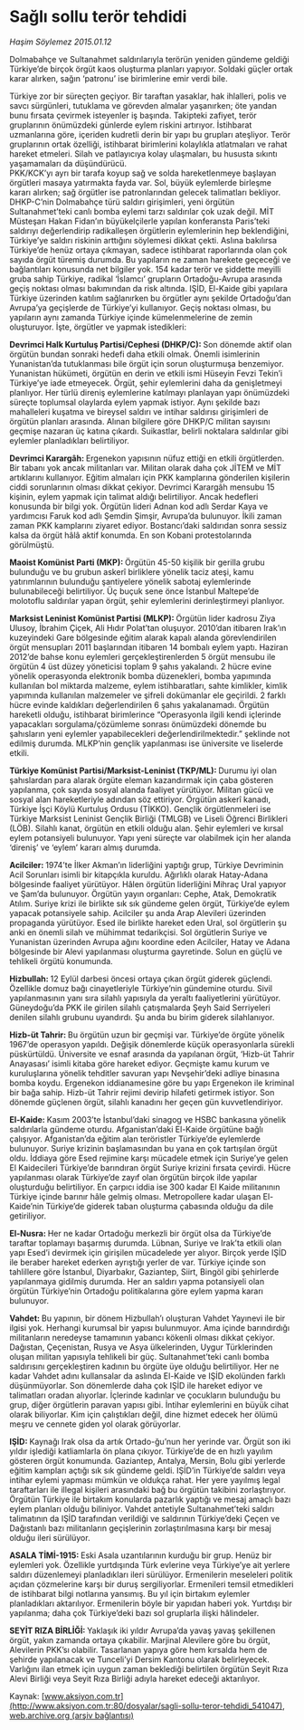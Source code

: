 # Sağlı sollu terör tehdidi

*Haşim Söylemez 2015.01.12*

<div class="pNewsDetailMainContent" itemprop="articleBody">
 <p>
  Dolmabahçe ve Sultanahmet saldırılarıyla terörün yeniden gündeme geldiği Türkiye’de birçok örgüt kaos oluşturma planları yapıyor. Soldaki güçler ortak karar alırken, sağın ‘patronu’ ise birimlerine emir verdi bile.
 </p>
 <p>
  Türkiye zor bir süreçten geçiyor. Bir taraftan yasaklar, hak ihlalleri, polis ve savcı sürgünleri, tutuklama ve görevden almalar yaşanırken; öte yandan bunu fırsata çevirmek isteyenler iş başında. Takipteki zafiyet, terör gruplarının önümüzdeki günlerde eylem riskini artırıyor. İstihbarat uzmanlarına göre, içeriden kudretli derin bir yapı bu grupları ateşliyor. Terör gruplarının ortak özelliği, istihbarat birimlerini kolaylıkla atlatmaları ve rahat hareket etmeleri. Silah ve patlayıcıya kolay ulaşmaları, bu hususta sıkıntı yaşamamaları da düşündürücü.
  <br/>
  PKK/KCK’yı ayrı bir tarafa koyup sağ ve solda hareketlenmeye başlayan örgütleri masaya yatırmakta fayda var. Sol, büyük eylemlerde birleşme kararı alırken; sağ örgütler ise patronlarından gelecek talimatları bekliyor. DHKP-C’nin Dolmabahçe türü saldırı girişimleri, yeni örgütün Sultanahmet’teki canlı bomba eylemi tarzı saldırılar çok uzak değil. MİT Müsteşarı Hakan Fidan’ın büyükelçilerle yapılan konferansta Paris’teki saldırıyı değerlendirip radikalleşen örgütlerin eylemlerinin hep beklendiğini, Türkiye’ye saldırı riskinin arttığını söylemesi dikkat çekti. Aslına bakılırsa Türkiye’de henüz ortaya çıkmayan, sadece istihbarat raporlarında olan çok sayıda örgüt türemiş durumda. Bu yapıların ne zaman harekete geçeceği ve bağlantıları konusunda net bilgiler yok. 154 kadar terör ve şiddette meyilli gruba sahip Türkiye, radikal ‘İslamcı’ grupların Ortadoğu-Avrupa arasında geçiş noktası olması bakımından da risk altında. IŞİD, El-Kaide gibi yapılara Türkiye üzerinden katılım sağlanırken bu örgütler aynı şekilde Ortadoğu’dan Avrupa’ya geçişlerde de Türkiye’yi kullanıyor. Geçiş noktası olması, bu yapıların aynı zamanda Türkiye içinde kümelenmelerine de zemin oluşturuyor. İşte, örgütler ve yapmak istedikleri:
 </p>
 <p>
  <span>
   <strong>
    Devrimci Halk Kurtuluş Partisi/Cephesi (DHKP/C):
   </strong>
  </span>
  Son dönemde aktif olan örgütün bundan sonraki hedefi daha etkili olmak. Önemli isimlerinin Yunanistan’da tutuklanması bile örgüt için sorun oluşturmuşa benzemiyor. Yunanistan hükümeti, örgütün en derin ve etkili ismi Hüseyin Fevzi Tekin’i Türkiye’ye iade etmeyecek. Örgüt, şehir eylemlerini daha da genişletmeyi planlıyor. Her türlü direniş eylemlerine katılmayı planlayan yapı önümüzdeki süreçte toplumsal olaylarda eylem yapmak istiyor. Aynı şekilde bazı mahalleleri kuşatma ve bireysel saldırı ve intihar saldırısı girişimleri de örgütün planları arasında. Alınan bilgilere göre DHKP/C militan sayısını geçmişe nazaran üç katına çıkardı. Suikastlar, belirli noktalara saldırılar gibi eylemler planladıkları belirtiliyor.
 </p>
 <p>
  <span>
   <strong>
    Devrimci Karargâh:
   </strong>
  </span>
  Ergenekon yapısının nüfuz ettiği en etkili örgütlerden. Bir tabanı yok ancak militanları var. Militan olarak daha çok JİTEM ve MİT artıklarını kullanıyor. Eğitim almaları için PKK kamplarına gönderilen kişilerin ciddi sorunlarının olması dikkat çekiyor. Devrimci Karargâh mensubu 15 kişinin, eylem yapmak için talimat aldığı belirtiliyor. Ancak hedefleri konusunda bir bilgi yok. Örgütün lideri Adnan kod adlı Serdar Kaya ve yardımcısı Faruk kod adlı Şemdin Şimşir, Avrupa’da bulunuyor. İkili zaman zaman PKK kamplarını ziyaret ediyor. Bostancı’daki saldırıdan sonra sessiz kalsa da örgüt hâlâ aktif konumda. En son Kobani protestolarında görülmüştü.
 </p>
 <p>
  <span>
   <strong>
    Maoist Komünist Parti (MKP):
   </strong>
  </span>
  Örgütün 45-50 kişilik bir gerilla grubu bulunduğu ve bu grubun askerî birliklere yönelik taciz ateşi, kamu yatırımlarının bulunduğu şantiyelere yönelik sabotaj eylemlerinde bulunabileceği belirtiliyor. Üç buçuk sene önce İstanbul Maltepe’de molotoflu saldırılar yapan örgüt, şehir eylemlerini derinleştirmeyi planlıyor.
 </p>
 <p>
  <span>
   <strong>
    Marksist Leninist Komünist Partisi (MLKP):
   </strong>
  </span>
  Örgütün lider kadrosu Ziya Ulusoy, İbrahim Çiçek, Ali Hıdır Polat’tan oluşuyor. 2010’dan itibaren Irak’ın kuzeyindeki Gare bölgesinde eğitim alarak kapalı alanda görevlendirilen örgüt mensupları 2011 başlarından itibaren 14 bombalı eylem yaptı. Haziran 2012’de bahse konu eylemleri gerçekleştirenlerden 5 örgüt mensubu ile örgütün 4 üst düzey yöneticisi toplam 9 şahıs yakalandı. 2 hücre evine yönelik operasyonda elektronik bomba düzenekleri, bomba yapımında kullanılan bol miktarda malzeme, eylem istihbaratları, sahte kimlikler, kimlik yapımında kullanılan malzemeler ve şifreli dokümanlar ele geçirildi. 2 farklı hücre evinde kaldıkları değerlendirilen 6 şahıs yakalanamadı. Örgütün hareketli olduğu, istihbarat birimlerince “Operasyonla ilgili kendi içlerinde yapacakları sorgulama/çözümleme sonrası önümüzdeki dönemde bu şahısların yeni eylemler yapabilecekleri değerlendirilmektedir.” şeklinde not edilmiş durumda. MLKP’nin gençlik yapılanması ise üniversite ve liselerde etkili.
 </p>
 <p>
  <span>
   <strong>
    Türkiye Komünist Partisi/Marksist-Leninist (TKP/ML):
   </strong>
  </span>
  Durumu iyi olan şahıslardan para alarak örgüte eleman kazandırmak için çaba gösteren yapılanma, çok sayıda sosyal alanda faaliyet yürütüyor. Militan gücü ve sosyal alan hareketleriyle adından söz ettiriyor. Örgütün askerî kanadı, Türkiye İşçi Köylü Kurtuluş Ordusu (TİKKO). Gençlik örgütlenmeleri ise Türkiye Marksist Leninist Gençlik Birliği (TMLGB) ve Liseli Öğrenci Birlikleri (LÖB). Silahlı kanat, örgütün en etkili olduğu alan. Şehir eylemleri ve kırsal eylem potansiyeli bulunuyor. Yapı yeni süreçte var olabilmek için her alanda ‘direniş’ ve ‘eylem’ kararı almış durumda.
 </p>
 <p>
  <span>
   <strong>
    Acilciler:
   </strong>
  </span>
  1974’te İlker Akman’ın liderliğini yaptığı grup, Türkiye Devriminin Acil Sorunları isimli bir kitapçıkla kuruldu. Ağırlıklı olarak Hatay-Adana bölgesinde faaliyet yürütüyor. Hâlen örgütün liderliğini Mihraç Ural yapıyor ve Şam’da bulunuyor. Örgütün yayın organları: Cephe, Atak, Demokratik Atılım. Suriye krizi ile birlikte sık sık gündeme gelen örgüt, Türkiye’de eylem yapacak potansiyele sahip. Acilciler şu anda Arap Alevileri üzerinden propaganda yürütüyor. Esed ile birlikte hareket eden Ural, sol örgütlerin şu anki en önemli silah ve mühimmat tedarikçisi. Sol örgütlerin Suriye ve Yunanistan üzerinden Avrupa ağını koordine eden Acilciler, Hatay ve Adana bölgesinde bir Alevi yapılanması oluşturma gayretinde. Solun en güçlü ve tehlikeli örgütü konumunda.
 </p>
 <p>
  <span>
   <strong>
    Hizbullah:
   </strong>
  </span>
  12 Eylül darbesi öncesi ortaya çıkan örgüt giderek güçlendi. Özellikle domuz bağı cinayetleriyle Türkiye’nin gündemine oturdu. Sivil yapılanmasının yanı sıra silahlı yapısıyla da yeraltı faaliyetlerini yürütüyor. Güneydoğu’da PKK ile girilen silahlı çatışmalarda Şeyh Said Serriyeleri denilen silahlı grubunu uyandırdı. Şu anda bu birim giderek silahlanıyor.
 </p>
 <p>
  <span>
   <strong>
    Hizb-üt Tahrir:
   </strong>
  </span>
  Bu örgütün uzun bir geçmişi var. Türkiye’de örgüte yönelik 1967’de operasyon yapıldı. Değişik dönemlerde küçük operasyonlarla sürekli püskürtüldü. Üniversite ve esnaf arasında da yapılanan örgüt, ‘Hizb-üt Tahrir Anayasası’ isimli kitaba göre hareket ediyor. Geçmişte kamu kurum ve kuruluşlarına yönelik tehditler savuran yapı Nevşehir’deki adliye binasına bomba koydu. Ergenekon iddianamesine göre bu yapı Ergenekon ile kriminal bir bağa sahip. Hizb-üt Tahrir rejimi devirip hilafeti getirmek istiyor. Son dönemde güçlenen örgüt, silahlı kanadını her geçen gün kuvvetlendiriyor.
 </p>
 <p>
  <span>
   <strong>
    El-Kaide:
   </strong>
  </span>
  Kasım 2003’te İstanbul’daki sinagog ve HSBC bankasına yönelik saldırılarla gündeme oturdu. Afganistan’daki El-Kaide örgütüne bağlı çalışıyor. Afganistan’da eğitim alan teröristler Türkiye’de eylemlerde bulunuyor. Suriye krizinin başlamasından bu yana en çok tartışılan örgüt oldu. İddiaya göre Esed rejimine karşı mücadele etmek için Suriye’ye gelen El Kaidecileri Türkiye’de barındıran örgüt Suriye krizini fırsata çevirdi. Hücre yapılanması olarak Türkiye’de zayıf olan örgütün birçok ilde yapılar oluşturduğu belirtiliyor. En çarpıcı iddia ise 300 kadar El Kaide militanının Türkiye içinde barınır hâle gelmiş olması. Metropollere kadar ulaşan El-Kaide’nin Türkiye’de giderek taban oluşturma çabasında olduğu da dile getiriliyor.
 </p>
 <p>
  <span>
   <strong>
    El-Nusra:
   </strong>
  </span>
  Her ne kadar Ortadoğu merkezli bir örgüt olsa da Türkiye’de taraftar toplamayı başarmış durumda. Lübnan, Suriye ve Irak’ta etkili olan yapı Esed’i devirmek için girişilen mücadelede yer alıyor. Birçok yerde IŞİD ile beraber hareket ederken ayrıştığı yerler de var. Türkiye içinde son tahlillere göre İstanbul, Diyarbakır, Gaziantep, Siirt, Bingöl gibi şehirlerde yapılanmaya gidilmiş durumda. Her an saldırı yapma potansiyeli olan örgütün Türkiye’nin Ortadoğu politikalarına göre eylem yapma kararı bulunuyor.
 </p>
 <p>
  <span>
   <strong>
    Vahdet:
   </strong>
  </span>
  Bu yapının, bir dönem Hizbullah’ı oluşturan Vahdet Yayınevi ile bir ilgisi yok. Herhangi kurumsal bir yapısı bulunmuyor. Ama içinde barındırdığı militanların neredeyse tamamının yabancı kökenli olması dikkat çekiyor. Dağıstan, Çeçenistan, Rusya ve Asya ülkelerinden, Uygur Türklerinden oluşan militan yapısıyla tehlikeli bir güç. Sultanahmet’teki canlı bomba saldırısını gerçekleştiren kadının bu örgüte üye olduğu belirtiliyor. Her ne kadar Vahdet adını kullansalar da aslında El-Kaide ve IŞİD ekolünden farklı düşünmüyorlar. Son dönemlerde daha çok IŞİD ile hareket ediyor ve talimatları oradan alıyorlar. İçlerinde kadınlar ve çocukların bulunduğu bu grup, diğer örgütlerin paravan yapısı gibi. İntihar eylemlerini en büyük cihat olarak biliyorlar. Kim için çalıştıkları değil, dine hizmet edecek her ölümü meşru ve cennete giden yol olarak görüyorlar.
 </p>
 <p>
  <span>
   <strong>
    IŞİD:
   </strong>
  </span>
  Kaynağı Irak olsa da artık Ortado-ğu’nun her yerinde var. Örgüt son iki yıldır işlediği katliamlarla ön plana çıkıyor. Türkiye’de de en hızlı yayılım gösteren örgüt konumunda. Gaziantep, Antalya, Mersin, Bolu gibi yerlerde eğitim kampları açtığı sık sık gündeme geldi. IŞİD’in Türkiye’de saldırı veya intihar eylemi yapması mümkün ve oldukça rahat. Her yere yayılmış legal taraftarları ile illegal kişileri arasındaki bağ bu örgütün takibini zorlaştırıyor. Örgütün Türkiye ile birtakım konularda pazarlık yaptığı ve mesaj amaçlı bazı eylem planları olduğu biliniyor. Vahdet antetiyle Sultanahmet’teki saldırı talimatının da IŞİD tarafından verildiği ve saldırının Türkiye’deki Çeçen ve Dağıstanlı bazı militanların geçişlerinin zorlaştırılmasına karşı bir mesaj olduğu ileri sürülüyor.
 </p>
 <p>
  <span>
   <strong>
    ASALA TİMİ-1915:
   </strong>
  </span>
  Eski Asala uzantılarının kurduğu bir grup. Henüz bir eylemleri yok. Özellikle yurtdışında Türk evlerine veya Türkiye’ye ait yerlere saldırı düzenlemeyi planladıkları ileri sürülüyor. Ermenilerin meseleleri politik açıdan çözmelerine karşı bir duruş sergiliyorlar. Ermenileri temsil etmedikleri de istihbarat bilgi notlarına yansımış. Bu yıl için birtakım eylemler planladıkları aktarılıyor. Ermenilerin böyle bir yapıdan haberi yok. Yurtdışı bir yapılanma; daha çok Türkiye’deki bazı sol gruplarla ilişki hâlindeler.
 </p>
 <p>
  <span>
   <strong>
    SEYİT RIZA BİRLİĞİ:
   </strong>
  </span>
  Yaklaşık iki yıldır Avrupa’da yavaş yavaş şekillenen örgüt, yakın zamanda ortaya çıkabilir. Marjinal Alevilere göre bu örgüt, Alevilerin PKK’sı olabilir. Tasarlanan yapıya göre hem kırsalda hem de şehirde yapılanacak ve Tunceli’yi Dersim Kantonu olarak belirleyecek. Varlığını ilan etmek için uygun zaman beklediği belirtilen örgütün Seyit Rıza Alevi Birliği veya Seyit Rıza Birliği adıyla hareket edeceği aktarılıyor.
 </p>
</div>


Kaynak: [www.aksiyon.com.tr](http://www.aksiyon.com.tr:80/dosyalar/sagli-sollu-teror-tehdidi_541047), [web.archive.org (arşiv bağlantısı)](http://web.archive.org/web/20150119195604/http://www.aksiyon.com.tr:80/dosyalar/sagli-sollu-teror-tehdidi_541047)
